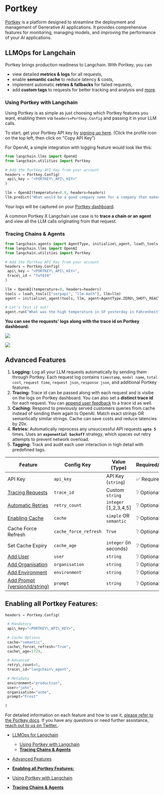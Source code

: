 # Portkey

[Portkey](https://docs.portkey.ai/overview/introduction) is a platform designed to streamline the deployment
and management of Generative AI applications.
It provides comprehensive features for monitoring, managing models,
and improving the performance of your AI applications.

## LLMOps for Langchain[​](#llmops-for-langchain "Direct link to LLMOps for Langchain")

Portkey brings production readiness to Langchain. With Portkey, you can

- view detailed **metrics & logs** for all requests,
- enable **semantic cache** to reduce latency & costs,
- implement automatic **retries & fallbacks** for failed requests,
- add **custom tags** to requests for better tracking and analysis and [more](https://docs.portkey.ai).

### Using Portkey with Langchain[​](#using-portkey-with-langchain "Direct link to Using Portkey with Langchain")

Using Portkey is as simple as just choosing which Portkey features you want, enabling them via `headers=Portkey.Config` and passing it in your LLM calls.

To start, get your Portkey API key by [signing up here](https://app.portkey.ai/login). (Click the profile icon on the top left, then click on "Copy API Key")

For OpenAI, a simple integration with logging feature would look like this:

```python
from langchain.llms import OpenAI  
from langchain.utilities import Portkey  
  
# Add the Portkey API Key from your account  
headers = Portkey.Config(  
 api\_key = "<PORTKEY\_API\_KEY>"  
)  
  
llm = OpenAI(temperature=0.9, headers=headers)  
llm.predict("What would be a good company name for a company that makes colorful socks?")  

```

Your logs will be captured on your [Portkey dashboard](https://app.portkey.ai).

A common Portkey X Langchain use case is to **trace a chain or an agent** and view all the LLM calls originating from that request.

### **Tracing Chains & Agents**[​](#tracing-chains--agents "Direct link to tracing-chains--agents")

```python
from langchain.agents import AgentType, initialize\_agent, load\_tools   
from langchain.llms import OpenAI  
from langchain.utilities import Portkey  
  
# Add the Portkey API Key from your account  
headers = Portkey.Config(  
 api\_key = "<PORTKEY\_API\_KEY>",  
 trace\_id = "fef659"  
)  
  
llm = OpenAI(temperature=0, headers=headers)   
tools = load\_tools(["serpapi", "llm-math"], llm=llm)   
agent = initialize\_agent(tools, llm, agent=AgentType.ZERO\_SHOT\_REACT\_DESCRIPTION, verbose=True)   
   
# Let's test it out!   
agent.run("What was the high temperature in SF yesterday in Fahrenheit? What is that number raised to the .023 power?")  

```

**You can see the requests' logs along with the trace id on Portkey dashboard:**

![](/img/portkey-dashboard.gif)

![](/img/portkey-tracing.png)

## Advanced Features[​](#advanced-features "Direct link to Advanced Features")

1. **Logging:** Log all your LLM requests automatically by sending them through Portkey. Each request log contains `timestamp`, `model name`, `total cost`, `request time`, `request json`, `response json`, and additional Portkey features.
1. **Tracing:** Trace id can be passed along with each request and is visibe on the logs on Portkey dashboard. You can also set a **distinct trace id** for each request. You can [append user feedback](https://docs.portkey.ai/key-features/feedback-api) to a trace id as well.
1. **Caching:** Respond to previously served customers queries from cache instead of sending them again to OpenAI. Match exact strings OR semantically similar strings. Cache can save costs and reduce latencies by 20x.
1. **Retries:** Automatically reprocess any unsuccessful API requests **`upto 5`** times. Uses an **`exponential backoff`** strategy, which spaces out retry attempts to prevent network overload.
1. **Tagging:** Track and audit each user interaction in high detail with predefined tags.

| Feature | Config Key | Value (Type) | Required/Optional |
| --- | --- | --- | --- |
| API Key | `api_key` | API Key (`string`) | ✅ Required |
| [Tracing Requests](https://docs.portkey.ai/key-features/request-tracing) | `trace_id` | Custom `string` | ❔ Optional |
| [Automatic Retries](https://docs.portkey.ai/key-features/automatic-retries) | `retry_count` | `integer` \[1,2,3,4,5\] | ❔ Optional |
| [Enabling Cache](https://docs.portkey.ai/key-features/request-caching) | `cache` | `simple` OR `semantic` | ❔ Optional |
| Cache Force Refresh | `cache_force_refresh` | `True` | ❔ Optional |
| Set Cache Expiry | `cache_age` | `integer` (in seconds) | ❔ Optional |
| [Add User](https://docs.portkey.ai/key-features/custom-metadata) | `user` | `string` | ❔ Optional |
| [Add Organisation](https://docs.portkey.ai/key-features/custom-metadata) | `organisation` | `string` | ❔ Optional |
| [Add Environment](https://docs.portkey.ai/key-features/custom-metadata) | `environment` | `string` | ❔ Optional |
| [Add Prompt (version/id/string)](https://docs.portkey.ai/key-features/custom-metadata) | `prompt` | `string` | ❔ Optional |

## **Enabling all Portkey Features:**[​](#enabling-all-portkey-features "Direct link to enabling-all-portkey-features")

```py
headers = Portkey.Config(  
   
 # Mandatory  
 api\_key="<PORTKEY\_API\_KEY>",   
   
 # Cache Options  
 cache="semantic",   
 cache\_force\_refresh="True",   
 cache\_age=1729,   
  
 # Advanced  
 retry\_count=5,   
 trace\_id="langchain\_agent",   
  
 # Metadata  
 environment="production",   
 user="john",   
 organisation="acme",   
 prompt="Frost"  
   
)  

```

For detailed information on each feature and how to use it, [please refer to the Portkey docs](https://docs.portkey.ai). If you have any questions or need further assistance, [reach out to us on Twitter.](https://twitter.com/portkeyai).

- [LLMOps for Langchain](#llmops-for-langchain)

  - [Using Portkey with Langchain](#using-portkey-with-langchain)
  - [**Tracing Chains & Agents**](#tracing-chains--agents)

- [Advanced Features](#advanced-features)

- [**Enabling all Portkey Features:**](#enabling-all-portkey-features)

- [Using Portkey with Langchain](#using-portkey-with-langchain)

- [**Tracing Chains & Agents**](#tracing-chains--agents)
